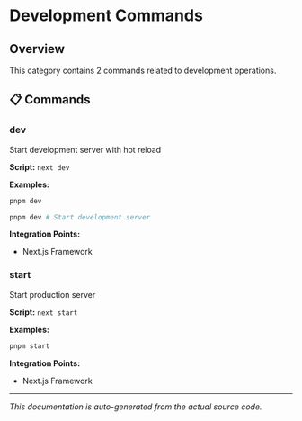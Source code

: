 # Development Commands

## Overview

This category contains 2 commands related to development operations.

## 📋 Commands


### dev

Start development server with hot reload

**Script:** `next dev`






**Examples:**
```bash
pnpm dev
```
```bash
pnpm dev # Start development server
```


**Integration Points:**
- Next.js Framework






### start

Start production server

**Script:** `next start`






**Examples:**
```bash
pnpm start
```


**Integration Points:**
- Next.js Framework






---

*This documentation is auto-generated from the actual source code.*
